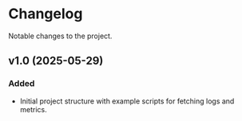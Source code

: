 # Changelog

Notable changes to the project.

## v1.0 (2025-05-29)
### Added
- Initial project structure with example scripts for fetching logs and metrics.